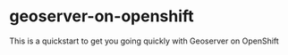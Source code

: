 geoserver-on-openshift
======================

This is a quickstart to get you going quickly with Geoserver on OpenShift
